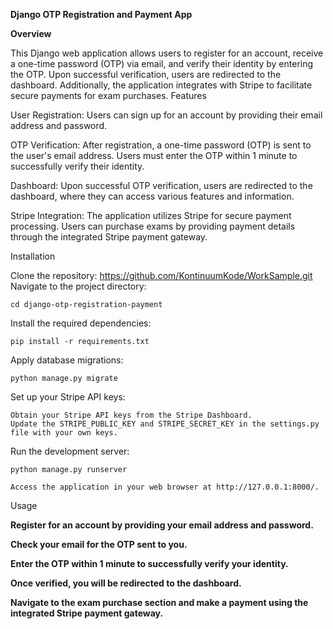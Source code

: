 **Django OTP Registration and Payment App**


**Overview**

This Django web application allows users to register for an account, receive a one-time password (OTP) via email, and verify their identity by entering the OTP. Upon successful verification, users are redirected to the dashboard. Additionally, the application integrates with Stripe to facilitate secure payments for exam purchases.
Features

User Registration: Users can sign up for an account by providing their email address and password.

OTP Verification: After registration, a one-time password (OTP) is sent to the user's email address. Users must enter the OTP within 1 minute to successfully verify their identity.

Dashboard: Upon successful OTP verification, users are redirected to the dashboard, where they can access various features and information.

Stripe Integration: The application utilizes Stripe for secure payment processing. Users can purchase exams by providing payment details through the integrated Stripe payment gateway.

Installation

Clone the repository:
        https://github.com/KontinuumKode/WorkSample.git
Navigate to the project directory:



    cd django-otp-registration-payment

Install the required dependencies:


    pip install -r requirements.txt

Apply database migrations:


    python manage.py migrate

Set up your Stripe API keys:

    Obtain your Stripe API keys from the Stripe Dashboard.
    Update the STRIPE_PUBLIC_KEY and STRIPE_SECRET_KEY in the settings.py file with your own keys.

Run the development server:

    python manage.py runserver

    Access the application in your web browser at http://127.0.0.1:8000/.

Usage

**Register for an account by providing your email address and password.**

**Check your email for the OTP sent to you.**

**Enter the OTP within 1 minute to successfully verify your identity.**

**Once verified, you will be redirected to the dashboard.**

**Navigate to the exam purchase section and make a payment using the integrated Stripe payment gateway.**
